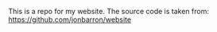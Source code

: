 This is a repo for my website. The source code is taken from: https://github.com/jonbarron/website

